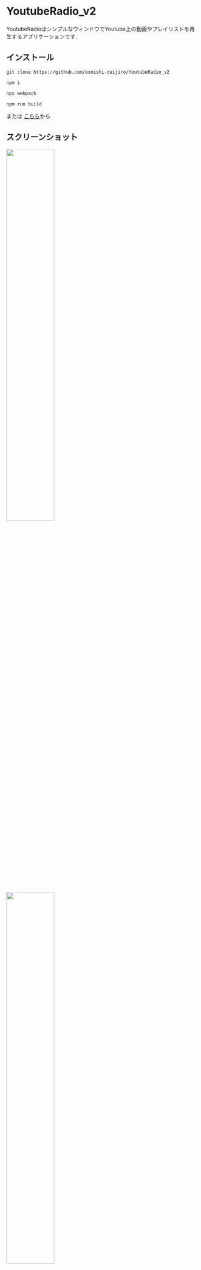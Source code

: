 # YoutubeRadio_v2
YoutubeRadioはシンプルなウィンドウでYoutube上の動画やプレイリストを再生するアプリケーションです．

## インストール
```
git clone https://github.com/oonishi-daijiro/YoutubeRadio_v2
```
```
npm i
```
```
npx webpack
```
```
npm run build
```
または
<a href="https://github.com/oonishi-daijiro/YoutubeRadio_v2/releases/download/YoutubeRadio_v2_2.0/YoutubeRadio.Setup.2.0.0.exe">こちら</a>から
## スクリーンショット
<img src="https://github.com/oonishi-daijiro/YoutubeRadio_v2/assets/72515127/c25c782a-0032-4998-99fe-a52eb4d673c7" width='50%'>

<img src="https://github.com/oonishi-daijiro/YoutubeRadio_v2/assets/72515127/b6a1044f-40e0-4477-9817-6675b40c5f75" width='50%'>


